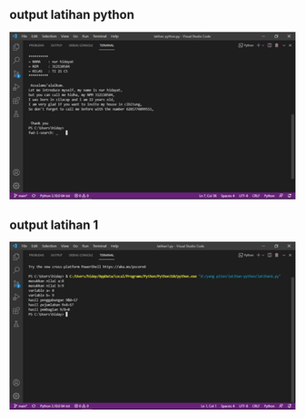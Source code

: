 ## output latihan python
![img](screenshot/output-latihan-python.png)

## output latihan 1
![img](screenshot/output-latihan1.png)
